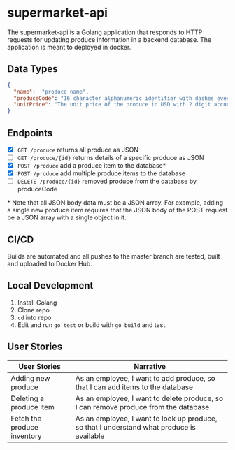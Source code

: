 # supermarket-api

The supermarket-api is a Golang application that responds to HTTP requests for updating produce information in a backend database. The application is meant to deployed in docker.

## Data Types

```json
{
  "name":  "produce name",
  "produceCode": "16 character alphanumeric identifier with dashes every 4 characters",
  "unitPrice": "The unit price of the produce in USD with 2 digit accuracy",
}
```

## Endpoints

- [x] `GET /produce` returns all produce as JSON
- [ ] `GET /produce/{id}` returns details of a specific produce as JSON
- [x] `POST /produce` add a produce item to the database*
- [x] `POST /produce` add multiple produce items to the database
- [ ] `DELETE /produce/{id}` removed produce from the database by produceCode

\* Note that all JSON body data must be a JSON array. For example, adding a single new produce item requires that the JSON body of the POST request be a JSON array with a single object in it.

## CI/CD

Builds are automated and all pushes to the master branch are tested, built and uploaded to Docker Hub.

## Local Development

1. Install Golang
2. Clone repo
3. `cd` into repo
4. Edit and run `go test` or build with `go build` and test.

## User Stories

| User Stories                | Narrative                                                                                 |
|-----------------------------|-------------------------------------------------------------------------------------------|
| Adding new produce          | As an employee, I want to add produce, so that I can add items to the database            |
| Deleting a produce item     | As an employee, I want to delete produce, so I can remove produce from the database       |
| Fetch the produce inventory | As an employee, I want to look up produce, so that I understand what produce is available |
